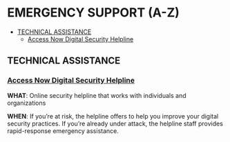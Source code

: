 # EMERGENCY SUPPORT (A-Z)

* [TECHNICAL ASSISTANCE](#technical-assistance)
  * [Access Now Digital Security Helpline](#Access-Now-Digital-Security-Helpline)
  

## TECHNICAL ASSISTANCE
### **[Access Now Digital Security Helpline](https://www.accessnow.org/help/)**

**WHAT**: Online security helpline that works with individuals and organizations

**WHEN**: If you’re at risk, the helpline offers to help you improve your digital security practices. If you’re already under attack, the helpline staff provides rapid-response emergency assistance. 
